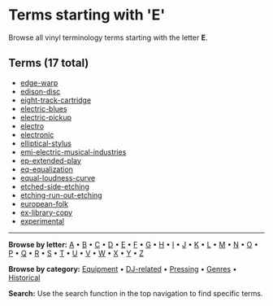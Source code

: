 # Terms starting with 'E'

Browse all vinyl terminology terms starting with the letter **E**.

## Terms (17 total)

- [edge-warp](../terms/e/edge-warp.md)
- [edison-disc](../terms/e/edison-disc.md)
- [eight-track-cartridge](../terms/e/eight-track-cartridge.md)
- [electric-blues](../terms/e/electric-blues.md)
- [electric-pickup](../terms/e/electric-pickup.md)
- [electro](../terms/e/electro.md)
- [electronic](../terms/e/electronic.md)
- [elliptical-stylus](../terms/e/elliptical-stylus.md)
- [emi-electric-musical-industries](../terms/e/emi-electric-musical-industries.md)
- [ep-extended-play](../terms/e/ep-extended-play.md)
- [eq-equalization](../terms/e/eq-equalization.md)
- [equal-loudness-curve](../terms/e/equal-loudness-curve.md)
- [etched-side-etching](../terms/e/etched-side-etching.md)
- [etching-run-out-etching](../terms/e/etching-run-out-etching.md)
- [european-folk](../terms/e/european-folk.md)
- [ex-library-copy](../terms/e/ex-library-copy.md)
- [experimental](../terms/e/experimental.md)


---

**Browse by letter:** [A](a.md) • [B](b.md) • [C](c.md) • [D](d.md) • [E](e.md) • [F](f.md) • [G](g.md) • [H](h.md) • [I](i.md) • [J](j.md) • [K](k.md) • [L](l.md) • [M](m.md) • [N](n.md) • [O](o.md) • [P](p.md) • [Q](q.md) • [R](r.md) • [S](s.md) • [T](t.md) • [U](u.md) • [V](v.md) • [W](w.md) • [X](x.md) • [Y](y.md) • [Z](z.md)

**Browse by category:** [Equipment](../tags/equipment.md) • [DJ-related](../tags/dj-related.md) • [Pressing](../tags/pressing.md) • [Genres](../tags/genres.md) • [Historical](../tags/historical.md)

**Search:** Use the search function in the top navigation to find specific terms.
